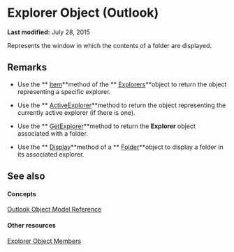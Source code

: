 
# Explorer Object (Outlook)

 **Last modified:** July 28, 2015

Represents the window in which the contents of a folder are displayed.

## Remarks




- Use the  ** [Item](b854ab0e-e966-4de8-7ccf-db4723812212.md)**method of the  ** [Explorers](8398532a-1fad-7390-6778-109ac5e6c67c.md)**object to return the object representing a specific explorer.
    
- Use the  ** [ActiveExplorer](f6dd27c0-4319-c7fc-191f-8b3b2ea319d3.md)**method to return the object representing the currently active explorer (if there is one).
    
- Use the  ** [GetExplorer](f60bf373-802e-cb93-2152-bc6c8945edb1.md)**method to return the  **Explorer** object associated with a folder.
    
- Use the  ** [Display](cde389e0-5ec9-8261-5ec0-9a5ba4f8776d.md)**method of a  ** [Folder](3cf6cda8-6d70-666e-2643-9d9c5b9cacfc.md)**object to display a folder in its associated explorer.
    

## See also


#### Concepts


 [Outlook Object Model Reference](73221b13-d8d8-99b8-3394-b95dbbfd5ddc.md)
#### Other resources


 [Explorer Object Members](4412c507-4dcd-6005-b9c8-11824624250d.md)
